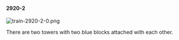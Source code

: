 #### 2920-2
![train-2920-2-0.png](https://github.com/lil-lab/nlvr/raw/master/nlvr/train/images/43/train-2920-2-0.png "train-2920-2-0.png")

There are two towers with two blue blocks attached with each other.